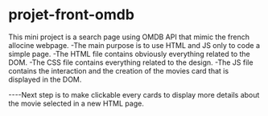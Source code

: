 # projet-front-omdb
This mini project is a search page using OMDB API that mimic the french allocine webpage.
-The main purpose is to use HTML and JS only to code a simple page.
-The HTML file contains obviously everything related to the DOM.
-The CSS file contains everything related to the design.
-The JS file contains the interaction and the creation of the movies card that is displayed in the DOM.

----Next step is to make clickable every cards to display more details about the movie selected in a new HTML page.
